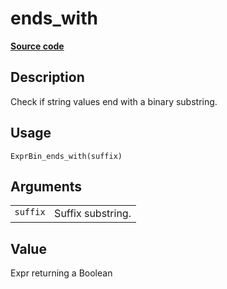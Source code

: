 

# ends_with

[**Source code**](https://github.com/pola-rs/r-polars/tree/5765842071140bd7a822ebb4fd6b0ab652d73f0d/R/expr__binary.R#L38)

## Description

Check if string values end with a binary substring.

## Usage

<pre><code class='language-R'>ExprBin_ends_with(suffix)
</code></pre>

## Arguments

<table>
<tr>
<td style="white-space: nowrap; font-family: monospace; vertical-align: top">
<code id="ExprBin_ends_with_:_suffix">suffix</code>
</td>
<td>
Suffix substring.
</td>
</tr>
</table>

## Value

Expr returning a Boolean
